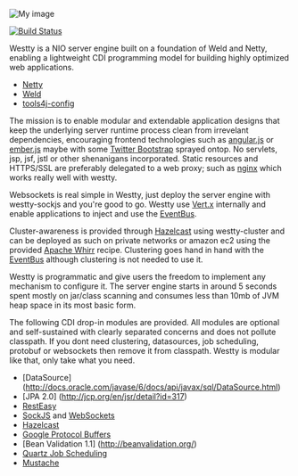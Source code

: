 ![My image](https://raw.github.com/deephacks/westty/master/westty.png)

[![Build Status](https://travis-ci.org/deephacks/westty.png?branch=master)](https://travis-ci.org/deephacks/westty)

Westty is a NIO server engine built on a foundation of Weld and Netty, enabling a lightweight CDI 
programming model for building highly optimized web applications. 

* [Netty](http://netty.io)
* [Weld](http://seamframework.org/Weld)
* [tools4j-config](https://github.com/deephacks/tools4j-config)

The mission is to enable modular and extendable application designs that keep the underlying server runtime process 
clean from irrevelant dependencies, encouraging frontend technologies such as [angular.js](http://angularjs.org) or 
[ember.js](http://emberjs.com) maybe with some [Twitter Bootstrap](http://twitter.github.com/bootstrap/) sprayed ontop. 
No servlets, jsp, jsf, jstl or other shenanigans incorporated. Static resources and HTTPS/SSL are preferably delegated 
to a web proxy; such as [nginx](http://wiki.nginx.org/Main) which works really well with westty. 

Websockets is real simple in Westty, just deploy the server engine with westty-sockjs and you're good to go. Westty use 
[Vert.x](http://vertx.io/) internally and enable applications to inject and use the [EventBus](http://vertx.io/api/java/api/org/vertx/java/core/eventbus/EventBus.html).

Cluster-awareness is provided through [Hazelcast](http://www.hazelcast.com) using westty-cluster and can be deployed 
as such on private networks or amazon ec2 using the provided [Apache Whirr](http://whirr.apache.org) recipe. Clustering 
goes hand in hand with the [EventBus](http://vertx.io/api/java/api/org/vertx/java/core/eventbus/EventBus.html) although
clustering is not needed to use it.

Westty is programmatic and give users the freedom to implement any mechanism to configure it. The server engine 
starts in around 5 seconds spent mostly on jar/class scanning and consumes less than 10mb of JVM heap space in its most
basic form.

The following CDI drop-in modules are provided. All modules are optional and self-sustained with clearly separated 
concerns and does not pollute classpath. If you dont need clustering, datasources, job scheduling, 
protobuf or websockets then remove it from classpath. Westty is modular like that, only take what you need. 


* [DataSource] (http://docs.oracle.com/javase/6/docs/api/javax/sql/DataSource.html)
* [JPA 2.0] (http://jcp.org/en/jsr/detail?id=317)
* [RestEasy](http://www.jboss.org/resteasy)
* [SockJS](https://github.com/sockjs/sockjs-protocol) and [WebSockets](http://tools.ietf.org/html/rfc6455)
* [Hazelcast](http://www.hazelcast.com)
* [Google Protocol Buffers](https://developers.google.com/protocol-buffers/docs/overview)
* [Bean Validation 1.1] (http://beanvalidation.org/)
* [Quartz Job Scheduling](http://quartz-scheduler.org)
* [Mustache](http://mustache.github.com/)


